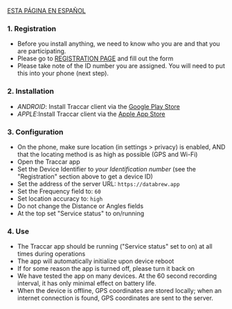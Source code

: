 [ESTA PÁGINA EN ESPAÑOL](phone_documentation_es.md)


### 1. Registration

- Before you install anything, we need to know who you are and that you are participating.
- Please go to [REGISTRATION PAGE](https://datacat.cc/bcv) and fill out the form
- Please take note of the ID number you are assigned. You will need to put this into your phone (next step).

### 2. Installation

- *ANDROID*: Install Traccar client via the [Google Play Store](https://play.google.com/store/apps/details?id=org.traccar.client)
- *APPLE*:Install Traccar client via the [Apple App Store](https://apps.apple.com/us/app/traccar-client/id843156974)

### 3. Configuration

- On the phone, make sure location (in settings > privacy) is enabled, AND that the locating method is as high as possible (GPS and Wi-Fi)
- Open the Traccar app
- Set the Device Identifier to _your Identification number_ (see the "Registration" section above to get a device ID)
- Set the address of the server URL: `https://databrew.app`
- Set the Frequency field to: `60`
- Set location accuracy to: `high`
- Do not change the Distance or Angles fields
- At the top set "Service status" to on/running

### 4. Use

- The Traccar app should be running ("Service status" set to on) at all times during operations
- The app will automatically initialize upon device reboot
- If for some reason the app is turned off, please turn it back on
- We have tested the app on many devices. At the 60 second recording interval, it has only minimal effect on battery life.
- When the device is offline, GPS coordinates are stored locally; when an internet connection is found, GPS coordinates are sent to the server.
